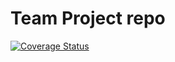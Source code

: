 # Team Project repo
[![Coverage Status](https://coveralls.io/repos/github/gcivil-nyu-org/INET-Team-3-F2022/badge.svg?branch=rutuj-test-branch)](https://coveralls.io/github/gcivil-nyu-org/INET-Team-3-F2022?branch=rutuj-test-branch)

